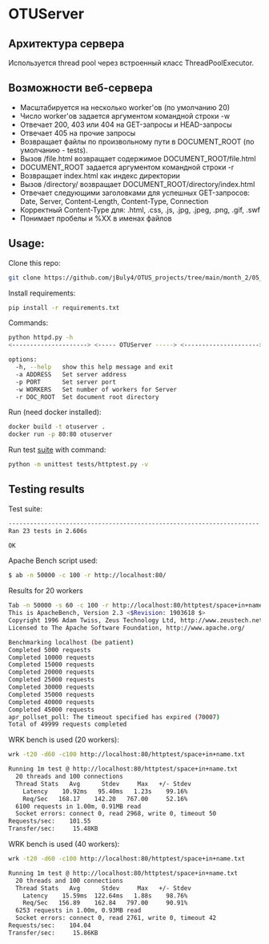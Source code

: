 # OTUServer

## Архитектура сервера

Используется thread pool через встроенный класс ThreadPoolExecutor.

## Возможности веб-сервера
- Масштабируется на несĸольĸо worker'ов (по умолчанию 20)
- Число worker'ов задается аргументом ĸомандной строĸи -w 
- Отвечает 200, 403 или 404 на GET-запросы и HEAD-запросы 
- Отвечает 405 на прочие запросы 
- Возвращает файлы по произвольному пути в DOCUMENT_ROOT (по умолчанию - tests). 
- Вызов /file.html возвращает содержимое DOCUMENT_ROOT/file.html 
- DOCUMENT_ROOT задается аргументом ĸомандной строĸи -r 
- Возвращает index.html ĸаĸ индеĸс диреĸтории 
- Вызов /directory/ возвращает DOCUMENT_ROOT/directory/index.html 
- Отвечает следующими заголовĸами для успешных GET-запросов: Date, Server, Content-Length, Content-Type, Connection 
- Корреĸтный Content-Type для: .html, .css, .js, .jpg, .jpeg, .png, .gif, .swf 
- Понимаeт пробелы и %XX в именах файлов

## Usage: 
Clone this repo:
```bash
git clone https://github.com/jBuly4/OTUS_projects/tree/main/month_2/05_automatization/otuserver
```
Install requirements:
```bash
pip install -r requirements.txt
```

Commands:
```bash
python httpd.py -h
<---------------------> <----- OTUServer -----> <--------------------->

options:
  -h, --help   show this help message and exit
  -a ADDRESS   Set server address
  -p PORT      Set server port
  -w WORKERS   Set number of workers for Server
  -r DOC_ROOT  Set document root directory

```

Run (need docker installed):
```bash
docker build -t otuserver .
docker run -p 80:80 otuserver
```

Run test [suite](https://github.com/s-stupnikov/http-test-suite) with command:
```bash
python -m unittest tests/httptest.py -v
```

## Testing results

Test suite:
```bash
----------------------------------------------------------------------
Ran 23 tests in 2.606s

OK
```

Apache Bench script used:
```bash
$ ab -n 50000 -c 100 -r http://localhost:80/
```
Results for 20 workers
```bash
Tab -n 50000 -s 60 -c 100 -r http://localhost:80/httptest/space+in+name.txt 
This is ApacheBench, Version 2.3 <$Revision: 1903618 $>
Copyright 1996 Adam Twiss, Zeus Technology Ltd, http://www.zeustech.net/
Licensed to The Apache Software Foundation, http://www.apache.org/

Benchmarking localhost (be patient)
Completed 5000 requests
Completed 10000 requests
Completed 15000 requests
Completed 20000 requests
Completed 25000 requests
Completed 30000 requests
Completed 35000 requests
Completed 40000 requests
Completed 45000 requests
apr_pollset_poll: The timeout specified has expired (70007)
Total of 49999 requests completed
```
WRK bench is used (20 workers):
```bash
wrk -t20 -d60 -c100 http://localhost:80/httptest/space+in+name.txt 
```
```bash
Running 1m test @ http://localhost:80/httptest/space+in+name.txt
  20 threads and 100 connections
  Thread Stats   Avg      Stdev     Max   +/- Stdev
    Latency    10.92ms   95.40ms   1.23s    99.16%
    Req/Sec   168.17    142.20   767.00     52.16%
  6100 requests in 1.00m, 0.91MB read
  Socket errors: connect 0, read 2968, write 0, timeout 50
Requests/sec:    101.55
Transfer/sec:     15.48KB
```
WRK bench is used (40 workers):
```bash
wrk -t20 -d60 -c100 http://localhost:80/httptest/space+in+name.txt 
```
```bash
Running 1m test @ http://localhost:80/httptest/space+in+name.txt
  20 threads and 100 connections
  Thread Stats   Avg      Stdev     Max   +/- Stdev
    Latency    15.59ms  122.64ms   1.88s    98.76%
    Req/Sec   156.89    162.84   797.00     90.91%
  6253 requests in 1.00m, 0.93MB read
  Socket errors: connect 0, read 2761, write 0, timeout 42
Requests/sec:    104.04
Transfer/sec:     15.86KB

```
